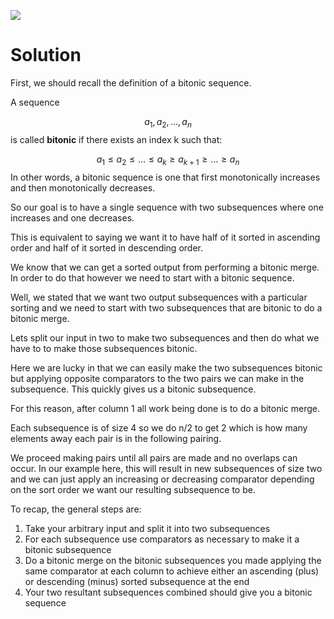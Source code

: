 ![](GT/Course%20Notes/CS%206220%20-%20HPC/Comparison-Based%20Sorting/images/generate-bitonic-sequence.png)
# Solution
First, we should recall the definition of a bitonic sequence.

A sequence 

$$ a_1, a_2, \dots, a_n $$
is called **bitonic** if there exists an index k such that: 

$$ a_1 \leq a_2 \leq \dots \leq a_k \geq a_{k+1} \geq \dots \geq a_n $$
In other words, a bitonic sequence is one that first monotonically increases and then monotonically decreases.

So our goal is to have a single sequence with two subsequences where one increases and one decreases.

This is equivalent to saying we want it to have half of it sorted in ascending order and half of it sorted in descending order.

We know that we can get a sorted output from performing a bitonic merge. In order to do that however we need to start with a bitonic sequence.

Well, we stated that we want two output subsequences with a particular sorting and we need to start with two subsequences that are bitonic to do a bitonic merge.

Lets split our input in two to make two subsequences and then do what we have to to make those subsequences bitonic.

Here we are lucky in that we can easily make the two subsequences bitonic but applying opposite comparators to the two pairs we can make in the subsequence. This quickly gives us a bitonic subsequence.

For this reason, after column 1 all work being done is to do a bitonic merge. 

Each subsequence is of size 4 so we do n/2 to get 2 which is how many elements away each pair is in the following pairing.

We proceed making pairs until all pairs are made and no overlaps can occur. In our example here, this will result in new subsequences of size two and we can just apply an increasing or decreasing comparator depending on the sort order we want our resulting subsequence to be.


To recap, the general steps are:
1. Take your arbitrary input and split it into two subsequences
2. For each subsequence use comparators as necessary to make it a bitonic subsequence
3. Do a bitonic merge on the bitonic subsequences you made applying the same comparator at each column to achieve either an ascending (plus) or descending (minus) sorted subsequence at the end
4. Your two resultant subsequences combined should give you a bitonic sequence